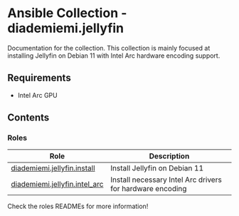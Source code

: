 # Ansible Collection - diademiemi.jellyfin

Documentation for the collection. This collection is mainly focused at installing Jellyfin on Debian 11 with Intel Arc hardware encoding support.  

## Requirements
- Intel Arc GPU

## Contents 

### Roles
Role | Description
--- | ---
[diademiemi.jellyfin.install](./roles/install/) | Install Jellyfin on Debian 11
[diademiemi.jellyfin.intel_arc](./roles/intel_arc/) | Install necessary Intel Arc drivers for hardware encoding

Check the roles READMEs for more information!  